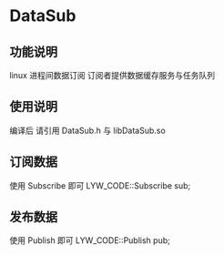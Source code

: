 # DataSub
## 功能说明
linux 进程间数据订阅 订阅者提供数据缓存服务与任务队列

## 使用说明
编译后 请引用 DataSub.h 与 libDataSub.so

## 订阅数据
使用 Subscribe 即可
LYW_CODE::Subscribe sub;

## 发布数据
使用 Publish 即可
LYW_CODE::Publish pub;
